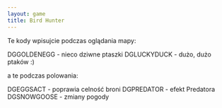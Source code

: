 ```yaml
---
layout: game
title: Bird Hunter
---
```


Te kody wpisujcie podczas oglądania mapy:

DGGOLDENEGG 	-  nieco dziwne ptaszki
DGLUCKYDUCK 	- dużo, dużo ptaków :)

a te podczas polowania:            
          
DGEGGSACT 	- poprawia celność broni
DGPREDATOR 	- efekt Predatora
DGSNOWGOOSE 	- zmiany pogody
